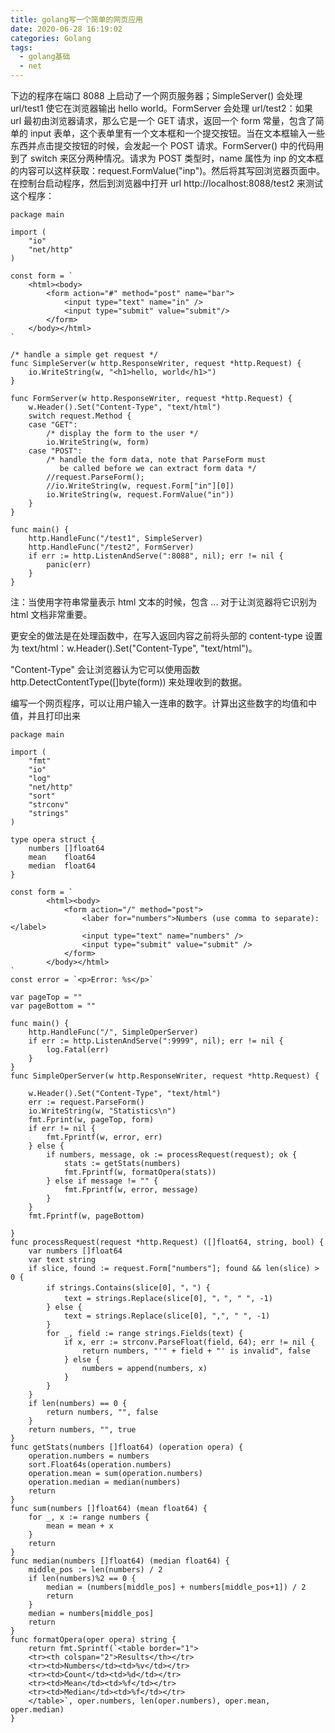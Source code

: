 ```yaml
---
title: golang写一个简单的网页应用
date: 2020-06-28 16:19:02
categories: Golang
tags:
  - golang基础
  - net
---
```


下边的程序在端口 8088 上启动了一个网页服务器；SimpleServer() 会处理 url/test1 使它在浏览器输出 hello world。FormServer 会处理 url/test2：如果 url 最初由浏览器请求，那么它是一个 GET 请求，返回一个 form 常量，包含了简单的 input 表单，这个表单里有一个文本框和一个提交按钮。当在文本框输入一些东西并点击提交按钮的时候，会发起一个 POST 请求。FormServer() 中的代码用到了 switch 来区分两种情况。请求为 POST 类型时，name 属性为 inp 的文本框的内容可以这样获取：request.FormValue("inp")。然后将其写回浏览器页面中。在控制台启动程序，然后到浏览器中打开 url http://localhost:8088/test2 来测试这个程序：

```golang
package main

import (
	"io"
	"net/http"
)

const form = `
	<html><body>
		<form action="#" method="post" name="bar">
			<input type="text" name="in" />
			<input type="submit" value="submit"/>
		</form>
	</body></html>
`

/* handle a simple get request */
func SimpleServer(w http.ResponseWriter, request *http.Request) {
	io.WriteString(w, "<h1>hello, world</h1>")
}

func FormServer(w http.ResponseWriter, request *http.Request) {
	w.Header().Set("Content-Type", "text/html")
	switch request.Method {
	case "GET":
		/* display the form to the user */
		io.WriteString(w, form)
	case "POST":
		/* handle the form data, note that ParseForm must
		   be called before we can extract form data */
		//request.ParseForm();
		//io.WriteString(w, request.Form["in"][0])
		io.WriteString(w, request.FormValue("in"))
	}
}

func main() {
	http.HandleFunc("/test1", SimpleServer)
	http.HandleFunc("/test2", FormServer)
	if err := http.ListenAndServe(":8088", nil); err != nil {
		panic(err)
	}
}
```
注：当使用字符串常量表示 html 文本的时候，包含 <html><body>...</body></html> 对于让浏览器将它识别为 html 文档非常重要。

更安全的做法是在处理函数中，在写入返回内容之前将头部的 content-type 设置为 text/html：w.Header().Set("Content-Type", "text/html")。

"Content-Type" 会让浏览器认为它可以使用函数 http.DetectContentType([]byte(form)) 来处理收到的数据。


编写一个网页程序，可以让用户输入一连串的数字。计算出这些数字的均值和中值，并且打印出来

```golang
package main

import (
	"fmt"
	"io"
	"log"
	"net/http"
	"sort"
	"strconv"
	"strings"
)

type opera struct {
	numbers []float64
	mean    float64
	median  float64
}

const form = `
		<html><body>
			<form action="/" method="post">
				<laber for="numbers">Numbers (use comma to separate):</label>
				<input type="text" name="numbers" />
				<input type="submit" value="submit" />
			</form>
		</body></html>
`
const error = `<p>Error: %s</p>`

var pageTop = ""
var pageBottom = ""

func main() {
	http.HandleFunc("/", SimpleOperServer)
	if err := http.ListenAndServe(":9999", nil); err != nil {
		log.Fatal(err)
	}
}
func SimpleOperServer(w http.ResponseWriter, request *http.Request) {

	w.Header().Set("Content-Type", "text/html")
	err := request.ParseForm()
	io.WriteString(w, "Statistics\n")
	fmt.Fprint(w, pageTop, form)
	if err != nil {
		fmt.Fprintf(w, error, err)
	} else {
		if numbers, message, ok := processRequest(request); ok {
			stats := getStats(numbers)
			fmt.Fprintf(w, formatOpera(stats))
		} else if message != "" {
			fmt.Fprintf(w, error, message)
		}
	}
	fmt.Fprintf(w, pageBottom)

}
func processRequest(request *http.Request) ([]float64, string, bool) {
	var numbers []float64
	var text string
	if slice, found := request.Form["numbers"]; found && len(slice) > 0 {
		if strings.Contains(slice[0], "，") {
			text = strings.Replace(slice[0], "，", " ", -1)
		} else {
			text = strings.Replace(slice[0], ",", " ", -1)
		}
		for _, field := range strings.Fields(text) {
			if x, err := strconv.ParseFloat(field, 64); err != nil {
				return numbers, "'" + field + "' is invalid", false
			} else {
				numbers = append(numbers, x)
			}
		}
	}
	if len(numbers) == 0 {
		return numbers, "", false
	}
	return numbers, "", true
}
func getStats(numbers []float64) (operation opera) {
	operation.numbers = numbers
	sort.Float64s(operation.numbers)
	operation.mean = sum(operation.numbers)
	operation.median = median(numbers)
	return
}
func sum(numbers []float64) (mean float64) {
	for _, x := range numbers {
		mean = mean + x
	}
	return
}
func median(numbers []float64) (median float64) {
	middle_pos := len(numbers) / 2
	if len(numbers)%2 == 0 {
		median = (numbers[middle_pos] + numbers[middle_pos+1]) / 2
		return
	}
	median = numbers[middle_pos]
	return
}
func formatOpera(oper opera) string {
	return fmt.Sprintf(`<table border="1">
	<tr><th colspan="2">Results</th></tr>
	<tr><td>Numbers</td><td>%v</td></tr>
	<tr><td>Count</td><td>%d</td></tr>
	<tr><td>Mean</td><td>%f</td></tr>
	<tr><td>Median</td><td>%f</td></tr>
	</table>`, oper.numbers, len(oper.numbers), oper.mean, oper.median)
}


```
